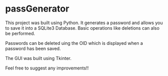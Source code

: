 # passGenerator

This project was built using Python. It generates a password and allows you to save it into a SQLite3 Database. Basic operations like deletions can also be performed.

Passwords can be deleted uing the OID which is displayed when a password has been saved.

The GUI was built using Tkinter.

Feel free to suggest any improvements!!
